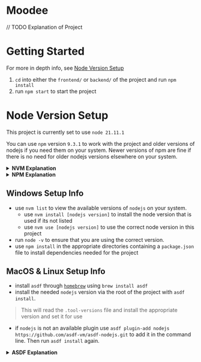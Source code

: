 # Moodee
// TODO Explanation of Project

# Getting Started
For more in depth info, see [Node Version Setup](#node-version-setup)

1. `cd` into either the `frontend/` or `backend/` of the project and run `npm install`
2. run `npm start` to start the project

# Node Version Setup
This project is currently set to use `node 21.11.1`

You can use `npm` version `9.3.1` to work with the project and older versions of nodejs if you need them on your system. Newer versions of npm are fine if there is no need for older nodejs versions elsewhere on your system.

<details>
  <summary><strong>NVM Explanation</strong></summary>

  ## What is NVM?
  - NVM stands for Node Version Manager. It's a tool that allows you to manage multiple installations of Node.js on a single system.
  - With NVM, you can easily install, switch between, and manage different versions of Node.js to match the requirements of your projects.

  ## What does NVM need?
  - NVM is primarily a shell script that manages Node.js installations in your user directory.
  - It requires a Unix-like environment (such as Linux or macOS) or a Unix-like terminal emulator on Windows.
  - NVM also requires curl or wget to download and install Node.js versions.

  ## What does NVM come with?
  - A set of shell scripts for installation, configuration, and management.
  - Utility commands to install, list, use, and uninstall different Node.js versions.
  - Version management capabilities to switch between different Node.js versions seamlessly.
  - The ability to set a default Node.js version to be used globally or per-project.
</details>

<details>
  <summary><strong>NPM Explanation</strong></summary>

  ## What is NPM?
  - NPM stands for Node Package Manager. It's the default package manager for Node.js and JavaScript.
  - NPM is used to install, manage, and share code packages and dependencies.
  - It's a central repository for JavaScript packages, where developers can publish and distribute their code.

  ## What does NPM need?
  - NPM is bundled with Node.js, so it's automatically installed when you install Node.js using NVM or any other method.
  - It requires a Node.js runtime environment to function, as it's primarily a package manager for Node.js projects.

  ## What does NPM come with?
  - A command-line interface (CLI) for package management tasks such as installing, updating, and removing packages. (`npm [command]`)
  - Access to the npm registry, which hosts thousands of packages of reusable code.
  - Dependency management capabilities, including the ability to specify and manage project dependencies in a package.json file.
  - Versioning and publishing tools for developers to publish their own packages to the npm registry.
</details>

## Windows Setup Info
- use `nvm list` to view the available versions of `nodejs` on your system.
  - use `nvm install [nodejs version]` to install the node version that is used if its not listed
  - use `nvm use [nodejs version]` to use the correct node version in this project
- run `node -v` to ensure that you are using the correct version.
- use `npm install` in the appropriate directories containing a `package.json` file to install dependencies needed for the project
  
## MacOS & Linux Setup Info
- install `asdf` through [`homebrew`](https://docs.brew.sh/Installation) using `brew install asdf`
- install the needed `nodejs` version via the root of the project with `asdf install`.
> This will read the `.tool-versions` file and install the appropriate version and set it for use
- if `nodejs` is not an available plugin use `asdf plugin-add nodejs https://github.com/asdf-vm/asdf-nodejs.git` to add it in the command line. Then run  `asdf install` again.

<details>
  <summary><strong>ASDF Explanation</strong></summary>

  ## What is ASDF?
  - ASDF is a version manager that allows you to manage multiple programming language runtimes and tools on your system.
  - It provides a unified interface for installing, managing, and switching between different versions of programming languages and their associated tools.

  ## What does ASDF need?
  - ASDF requires a Unix-like environment (such as Linux or macOS) or a compatible terminal emulator on Windows.
  - It also requires dependencies specific to the programming languages and tools you intend to manage with ASDF. For example, if you're managing Node.js, you'll need Node.js and npm installed on your system.

  ## What does ASDF come with?
  - ASDF comes with:
    - A core set of functionality for managing different versions of programming languages and tools.
    - A plugin system that allows you to extend ASDF's capabilities to support additional programming languages and tools.
    - Integration with your shell environment to seamlessly manage version switching.
    - A command-line interface (CLI) for performing version management tasks such as installing, listing, and switching between versions.

  ## How does ASDF work?
  - ASDF works by leveraging plugins for each supported programming language or tool.
  - Each plugin provides functionality to install, manage, and switch between versions of the corresponding language or tool.
  - When you install a plugin for a specific language or tool (e.g., Node.js, Python, Ruby), ASDF sets up the necessary environment to manage that language or tool's versions.
  - You can then use ASDF's CLI commands to install, list, and switch between versions as needed.

  ## Why use ASDF?
  - ASDF simplifies the management of multiple programming language runtimes and tools on your system.
  - It allows you to avoid conflicts between different versions of languages and tools, enabling you to work on multiple projects with different requirements simultaneously.
  - ASDF's plugin system makes it easy to extend its functionality to support new languages or tools, providing a flexible and customizable version management solution.
</details>